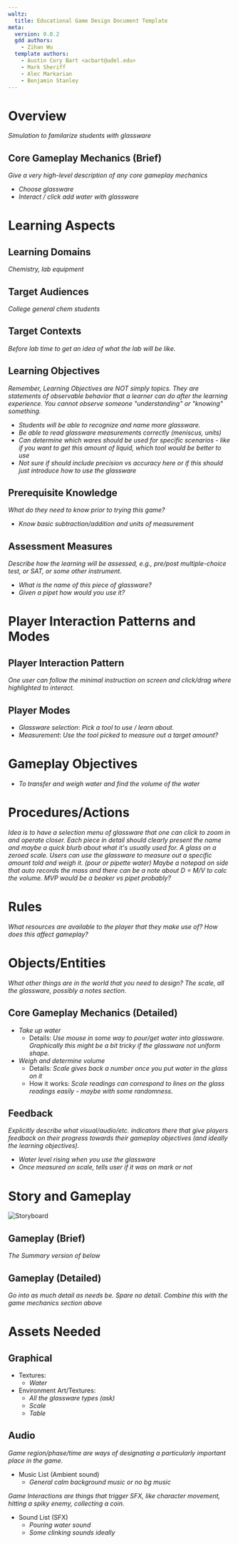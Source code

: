 ```yaml
---
waltz:
  title: Educational Game Design Document Template
meta:
  version: 0.0.2
  gdd authors:
    - Zihan Wu
  template authors:
    - Austin Cory Bart <acbart@udel.edu>
    - Mark Sheriff
    - Alec Markarian
    - Benjamin Stanley
---
```


# Overview

*Simulation to familarize students with glassware*

## Core Gameplay Mechanics (Brief)

*Give a very high-level description of any core gameplay mechanics*

- *Choose glassware*
- *Interact / click add water with glassware*

# Learning Aspects

## Learning Domains

*Chemistry, lab equipment*

## Target Audiences

*College general chem students*

## Target Contexts

*Before lab time to get an idea of what the lab will be like.*

## Learning Objectives

*Remember, Learning Objectives are NOT simply topics. They are statements of observable behavior that a learner can do after the learning experience. You cannot observe someone "understanding" or "knowing" something.*

- *Students will be able to recognize and name more glassware.*
- *Be able to read glassware measurements correctly (meniscus, units)*
- *Can determine which wares should be used for specific scenarios - like if you want to get this amount of liquid, which tool would be better to use*
- *_Not sure if should include precision vs accuracy here or if this should just introduce how to use the glassware_*

## Prerequisite Knowledge

*What do they need to know prior to trying this game?*

- *Know basic subtraction/addition and units of measurement*

## Assessment Measures

*Describe how the learning will be assessed, e.g., pre/post multiple-choice test, or SAT, or some other instrument.*

- *What is the name of this piece of glassware?*
- *Given a pipet how would you use it?*


# Player Interaction Patterns and Modes

## Player Interaction Pattern

*One user can follow the minimal instruction on screen and click/drag where highlighted to interact.*

## Player Modes

- *Glassware selection*: *Pick a tool to use / learn about.*
- *Measurement*: *Use the tool picked to measure out a target amount?*

# Gameplay Objectives

- *To transfer and weigh water and find the volume of the water*

# Procedures/Actions

*Idea is to have a selection menu of glassware that one can click to zoom in and operate closer. Each piece in detail should clearly present the name and maybe a quick blurb about what it's usually used for. A glass on a zeroed scale. Users can use the glassware to measure out a specific amount told and weigh it. (pour or pipette water) Maybe a notepad on side that auto records the mass and there can be a note about D = M/V to calc the volume. MVP would be a beaker vs pipet probably?*

# Rules

*What resources are available to the player that they make use of?  How does this affect gameplay?*

# Objects/Entities

*What other things are in the world that you need to design?*
*The scale, all the glassware, possibly a notes section.*

## Core Gameplay Mechanics (Detailed)

  - *Take up water*
    - Details: *Use mouse in some way to pour/get water into glassware. Graphically this might be a bit tricky if the glassware not uniform shape.*
  - *Weigh and determine volume*
    - Details: *Scale gives back a number once you put water in the glass on it*
    - How it works: *Scale readings can correspond to lines on the glass readings easily - maybe with some randomness.*

## Feedback

*Explicitly describe what visual/audio/etc. indicators there that give players feedback on their progress towards their gameplay objectives (and ideally the learning objectives).*

- *Water level rising when you use the glassware*
- *Once measured on scale, tells user if it was on mark or not*

# Story and Gameplay
![Storyboard](glassware_storyboard.png) 

## Gameplay (Brief)

*The Summary version of below*

## Gameplay (Detailed)

*Go into as much detail as needs be. Spare no detail. Combine this with the game mechanics section above*

# Assets Needed

## Graphical

- Textures:
  - *Water*
- Environment Art/Textures:
  - *All the glassware types (ask)*
  - *Scale*
  - *Table*

## Audio

*Game region/phase/time are ways of designating a particularly important place in the game.*

- Music List (Ambient sound)
  - *General calm background music or no bg music*
  
*Game Interactions are things that trigger SFX, like character movement, hitting a spiky enemy, collecting a coin.*

- Sound List (SFX)
  - *Pouring water sound*
  - *Some clinking sounds ideally*
